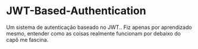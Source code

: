 # JWT-Based-Authentication
Um sistema de autenticação baseado no JWT.. Fiz apenas por aprendizado mesmo, entender como as coisas realmente funcionam por debaixo do capô me fascina.

